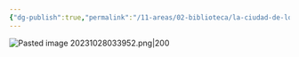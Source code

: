 ```yaml
---
{"dg-publish":true,"permalink":"/11-areas/02-biblioteca/la-ciudad-de-los-tisicos/","noteIcon":""}
---
```


![Pasted image 20231028033952.png|200](/img/user/02%20Image/Pasted%20image%2020231028033952.png)